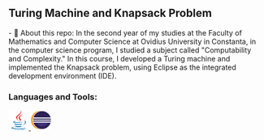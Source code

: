 <h2>Turing Machine and Knapsack Problem</h2>
- 💬 About this repo: In the second year of my studies at the Faculty of Mathematics and Computer Science at Ovidius University in Constanta, in the computer science program, I studied a subject called "Computability and Complexity." In this course, I developed a Turing machine and implemented the Knapsack problem, using Eclipse as the integrated development environment (IDE).

<h3 align="left">Languages and Tools:</h3>
<div align="left">
  <a href="https://www.eclipse.org/" target="_blank" rel="noreferrer"> 
    <a href="https://docs.oracle.com/javase/" target="_blank" rel="noreferrer"> 
    <img src="https://raw.githubusercontent.com/devicons/devicon/master/icons/java/java-original.svg" alt="Java" width="40" height="40"/>
  </a>
    <img src="https://raw.githubusercontent.com/devicons/devicon/master/icons/eclipse/eclipse-original.svg" alt="Eclipse" width="40" height="40"/>
  </a>
</div>

